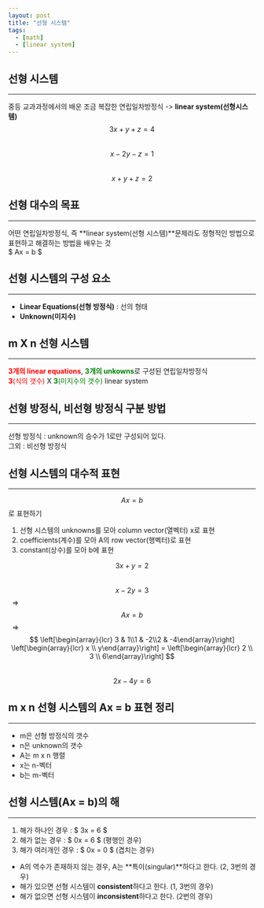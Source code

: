```yaml
---
layout: post
title: "선형 시스템"
tags:
  - [math]
  - [linear system]
---
```


## 선형 시스템

---

중등 교과과정에서의 배운 조금 복잡한 연립일차방정식 -> **linear system(선형시스템)**  
$$ 3x + y + z = 4 $$  
$$ x - 2y - z = 1 $$  
$$ x + y + z = 2 $$

## 선형 대수의 목표

---

어떤 연립일차방정식, 즉 **linear system(선형 시스템)**문제라도 정형적인 방법으로  
표현하고 해결하는 방법을 배우는 것  
$ Ax = b $

## 선형 시스템의 구성 요소

---

- **Linear Equations(선형 방정식)** : 선의 형태
- **Unknown(미지수)**

## m X n 선형 시스템

---

<span style="color:red">**3개의 linear equations**</span>, <span style="color:green">**3개의 unkowns**</span>로 구성된 연립일차방정식  
<span style="color:red">**3**(식의 갯수)</span> X <span style="color:green">**3**(미지수의 갯수)</span> linear system

## 선형 방정식, 비선형 방정식 구분 방법

---

선형 방정식 : unknown의 승수가 1로만 구성되어 있다.  
그외 : 비선형 방정식

## 선형 시스템의 대수적 표현

---

$$ Ax = b $$로 표현하기

1. 선형 시스템의 unknowns를 모아 column vector(열벡터) x로 표현
1. coefficients(계수)를 모아 A의 row vector(행벡터)로 표현
1. constant(상수)를 모아 b에 표현

$$ 3x + y = 2 $$  
$$ x - 2y = 3 $$&nbsp;&nbsp;=>&nbsp;&nbsp;  $$ A x = b $$  &nbsp;&nbsp;=>&nbsp;&nbsp;  $$ \left[\begin{array}{lcr} 3 & 1\\1 & -2\\2 & -4\end{array}\right] \left[\begin{array}{lcr} x \\ y\end{array}\right] = \left[\begin{array}{lcr} 2 \\ 3 \\ 6\end{array}\right] $$  
$$ 2x - 4y = 6$$

## m x n 선형 시스템의 Ax = b 표현 정리

---

- m은 선형 방정식의 갯수
- n은 unknown의 갯수
- A는 m x n 행렬
- x는 n-벡터
- b는 m-벡터

## 선형 시스템(Ax = b)의 해

---

1. 해가 하나인 경우 : $ 3x = 6 $
1. 해가 없는 경우 : $ 0x = 6 $ (평행인 경우)
1. 해가 여러개인 경우 : $ 0x = 0 $ (겹치는 경우)

- A의 역수가 존재하지 않는 경우, A는 **특이(singular)**하다고 한다. (2, 3번의 경우)
- 해가 있으면 선형 시스템이 **consistent**하다고 한다. (1, 3번의 경우)
- 해가 없으면 선형 시스템이 **inconsistent**하다고 한다. (2번의 경우)
